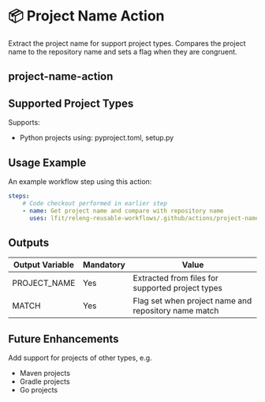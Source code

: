 <!--
SPDX-License-Identifier: Apache-2.0
SPDX-FileCopyrightText: 2025 The Linux Foundation
-->

# 📦 Project Name Action

Extract the project name for support project types. Compares the project name
to the repository name and sets a flag when they are congruent.

## project-name-action

## Supported Project Types

Supports:

- Python projects using: pyproject.toml, setup.py

## Usage Example

An example workflow step using this action:

```yaml
steps:
    # Code checkout performed in earlier step
    - name: Get project name and compare with repository name
      uses: lfit/releng-reusable-workflows/.github/actions/project-name-action@main
```

## Outputs

<!-- markdownlint-disable MD013 -->

| Output Variable | Mandatory | Value                                                |
| --------------- | --------- | ---------------------------------------------------- |
| PROJECT_NAME    | Yes       | Extracted from files for supported project types     |
| MATCH           | Yes       | Flag set when project name and repository name match |

<!-- markdownlint-enable MD013 -->

## Future Enhancements

Add support for projects of other types, e.g.

- Maven projects
- Gradle projects
- Go projects
